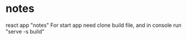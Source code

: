 # notes
react app "notes"
For start app need  clone build file, and in console run "serve -s build"
